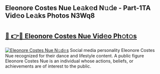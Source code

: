 ## Eleonore Costes Nue Le𝚊k𝚎d N𝚞𝚍e - Part-1TA Vid𝚎o Le𝚊ks Photos N3Wq8

# <h2><a href="http://fb5q9y3.evod.top/?m=Eleonore+Costes+Nue">🔗 👉🔴 Eleonore Costes Nue Vid𝚎o Ph𝚘t𝚘s</a></h2>

[![Eleonore Costes Nue N𝚞d𝚎s](https://i.imgur.com/8V9OHl7.gif)](http://fb5q9y3.evod.top/?m=Eleonore+Costes+Nue)
Social media personality Eleonore Costes Nue recognized for their dance and lifestyle content. A public figure Eleonore Costes Nue is an individual whose actions, beliefs, or achievements are of interest to the public. 
